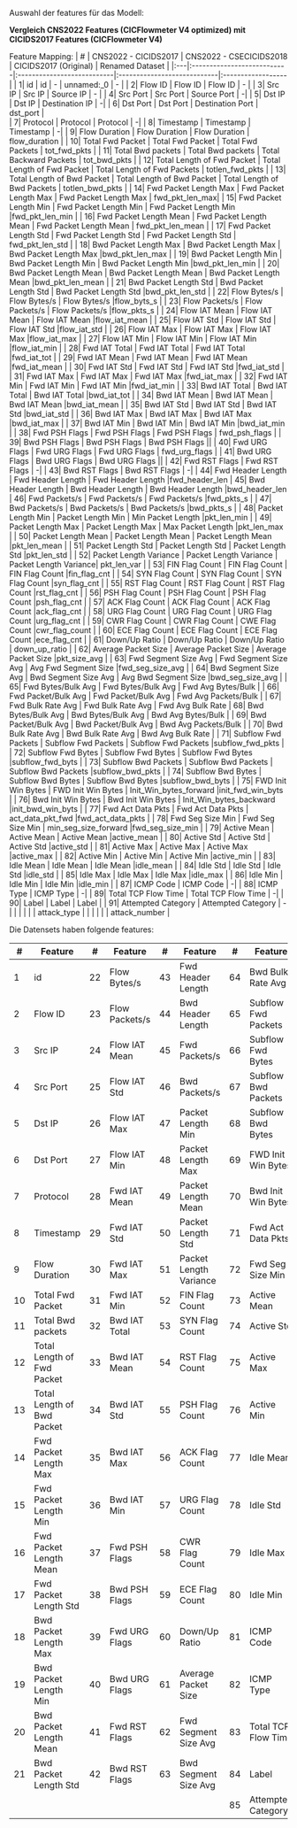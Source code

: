 Auswahl der features für das Modell:

**Vergleich CNS2022 Features (CICFlowmeter V4 optimized) mit CICIDS2017 Features (CICFlowmeter V4)**

Feature Mapping:
| #  | CNS2022 - CICIDS2017       | CNS2022 - CSECICIDS2018    | CICIDS2017 (Original)       | Renamed Dataset   |
|:---|:---------------------------|:---------------------------|:----------------------------|:------------------|
|   1| id                         | id                         | - | unnamed:_0 | - |
|   2| Flow ID                    | Flow ID                    | Flow ID | - |
|   3| Src IP                     | Src IP                     | Source IP | - |
|   4| Src Port                   | Src Port                   | Source Port | -|
|   5| Dst IP                     | Dst IP                     | Destination IP | -|
|   6| Dst Port                   | Dst Port                   | Destination Port |			dst_port	|				
|   7| Protocol                   | Protocol                   | Protocol | -|
|   8| Timestamp                  | Timestamp                  | Timestamp | -|
|   9| Flow Duration              | Flow Duration              | Flow Duration | flow_duration |
|  10| Total Fwd Packet           | Total Fwd Packet           | Total Fwd Packets | tot_fwd_pkts |
|  11| Total Bwd packets          | Total Bwd packets          | Total Backward Packets | tot_bwd_pkts |
|  12| Total Length of Fwd Packet | Total Length of Fwd Packet | Total Length of Fwd Packets | totlen_fwd_pkts |
|  13| Total Length of Bwd Packet | Total Length of Bwd Packet | Total Length of Bwd Packets | totlen_bwd_pkts |
|  14| Fwd Packet Length Max      | Fwd Packet Length Max      | Fwd Packet Length Max | fwd_pkt_len_max|
|  15| Fwd Packet Length Min      | Fwd Packet Length Min      | Fwd Packet Length Min |fwd_pkt_len_min |
|  16| Fwd Packet Length Mean     | Fwd Packet Length Mean     | Fwd Packet Length Mean | fwd_pkt_len_mean |
|  17| Fwd Packet Length Std      | Fwd Packet Length Std      | Fwd Packet Length Std | fwd_pkt_len_std |
|  18| Bwd Packet Length Max      | Bwd Packet Length Max      | Bwd Packet Length Max |bwd_pkt_len_max |
|  19| Bwd Packet Length Min      | Bwd Packet Length Min      | Bwd Packet Length Min |bwd_pkt_len_min |
|  20| Bwd Packet Length Mean     | Bwd Packet Length Mean     | Bwd Packet Length Mean |bwd_pkt_len_mean |
|  21| Bwd Packet Length Std      | Bwd Packet Length Std      | Bwd Packet Length Std |bwd_pkt_len_std |
|  22| Flow Bytes/s               | Flow Bytes/s               | Flow Bytes/s |flow_byts_s |
|  23| Flow Packets/s             | Flow Packets/s             | Flow Packets/s |flow_pkts_s |
|  24| Flow IAT Mean              | Flow IAT Mean              | Flow IAT Mean |flow_iat_mean |
|  25| Flow IAT Std               | Flow IAT Std               | Flow IAT Std |flow_iat_std |
|  26| Flow IAT Max               | Flow IAT Max               | Flow IAT Max |flow_iat_max |
|  27| Flow IAT Min               | Flow IAT Min               | Flow IAT Min |flow_iat_min |
|  28| Fwd IAT Total              | Fwd IAT Total              | Fwd IAT Total |fwd_iat_tot |
|  29| Fwd IAT Mean               | Fwd IAT Mean               | Fwd IAT Mean |fwd_iat_mean |
|  30| Fwd IAT Std                | Fwd IAT Std                | Fwd IAT Std |fwd_iat_std |
|  31| Fwd IAT Max                | Fwd IAT Max                | Fwd IAT Max |fwd_iat_max |
|  32| Fwd IAT Min                | Fwd IAT Min                | Fwd IAT Min |fwd_iat_min |
|  33| Bwd IAT Total              | Bwd IAT Total              | Bwd IAT Total |bwd_iat_tot |
|  34| Bwd IAT Mean               | Bwd IAT Mean               | Bwd IAT Mean |bwd_iat_mean |
|  35| Bwd IAT Std                | Bwd IAT Std                | Bwd IAT Std |bwd_iat_std |
|  36| Bwd IAT Max                | Bwd IAT Max                | Bwd IAT Max |bwd_iat_max |
|  37| Bwd IAT Min                | Bwd IAT Min                | Bwd IAT Min |bwd_iat_min |
|  38| Fwd PSH Flags              | Fwd PSH Flags              | Fwd PSH Flags | fwd_psh_flags |
|  39| Bwd PSH Flags              | Bwd PSH Flags              | Bwd PSH Flags ||
|  40| Fwd URG Flags              | Fwd URG Flags              | Fwd URG Flags | fwd_urg_flags |
|  41| Bwd URG Flags              | Bwd URG Flags              | Bwd URG Flags ||
|  42| Fwd RST Flags              | Fwd RST Flags              | -|
|  43| Bwd RST Flags              | Bwd RST Flags              | -|
|  44| Fwd Header Length          | Fwd Header Length          | Fwd Header Length |fwd_header_len
|  45| Bwd Header Length          | Bwd Header Length          | Bwd Header Length |bwd_header_len
|  46| Fwd Packets/s              | Fwd Packets/s              | Fwd Packets/s |fwd_pkts_s |
|  47| Bwd Packets/s              | Bwd Packets/s              | Bwd Packets/s |bwd_pkts_s |
|  48| Packet Length Min          | Packet Length Min          | Min Packet Length |pkt_len_min |
|  49| Packet Length Max          | Packet Length Max          | Max Packet Length |pkt_len_max |
|  50| Packet Length Mean         | Packet Length Mean         | Packet Length Mean |pkt_len_mean |
|  51| Packet Length Std          | Packet Length Std          | Packet Length Std |pkt_len_std |
|  52| Packet Length Variance     | Packet Length Variance     | Packet Length Variance| pkt_len_var |
|  53| FIN Flag Count             | FIN Flag Count             | FIN Flag Count |fin_flag_cnt |
|  54| SYN Flag Count             | SYN Flag Count             | SYN Flag Count |syn_flag_cnt |
|  55| RST Flag Count             | RST Flag Count             | RST Flag Count |rst_flag_cnt |
|  56| PSH Flag Count             | PSH Flag Count             | PSH Flag Count |psh_flag_cnt |
|  57| ACK Flag Count             | ACK Flag Count             | ACK Flag Count |ack_flag_cnt |
|  58| URG Flag Count             | URG Flag Count             | URG Flag Count |urg_flag_cnt |
|  59| CWR Flag Count             | CWR Flag Count             | CWE Flag Count |cwr_flag_count |
|  60| ECE Flag Count             | ECE Flag Count             | ECE Flag Count |ece_flag_cnt |
|  61| Down/Up Ratio              | Down/Up Ratio              | Down/Up Ratio | down_up_ratio |
|  62| Average Packet Size        | Average Packet Size        | Average Packet Size |pkt_size_avg |
|  63| Fwd Segment Size Avg       | Fwd Segment Size Avg       | Avg Fwd Segment Size |fwd_seg_size_avg |
|  64| Bwd Segment Size Avg       | Bwd Segment Size Avg       | Avg Bwd Segment Size |bwd_seg_size_avg |
|  65| Fwd Bytes/Bulk Avg         | Fwd Bytes/Bulk Avg         | Fwd Avg Bytes/Bulk  |
|  66| Fwd Packet/Bulk Avg        | Fwd Packet/Bulk Avg        | Fwd Avg Packets/Bulk |
|  67| Fwd Bulk Rate Avg          | Fwd Bulk Rate Avg          | Fwd Avg Bulk Rate
|  68| Bwd Bytes/Bulk Avg         | Bwd Bytes/Bulk Avg         | Bwd Avg Bytes/Bulk |
|  69| Bwd Packet/Bulk Avg        | Bwd Packet/Bulk Avg        | Bwd Avg Packets/Bulk |
|  70| Bwd Bulk Rate Avg          | Bwd Bulk Rate Avg          | Bwd Avg Bulk Rate |
|  71| Subflow Fwd Packets        | Subflow Fwd Packets        | Subflow Fwd Packets |subflow_fwd_pkts |
|  72| Subflow Fwd Bytes          | Subflow Fwd Bytes          | Subflow Fwd Bytes |subflow_fwd_byts |
|  73| Subflow Bwd Packets        | Subflow Bwd Packets        | Subflow Bwd Packets |subflow_bwd_pkts |
|  74| Subflow Bwd Bytes          | Subflow Bwd Bytes          | Subflow Bwd Bytes |subflow_bwd_byts |
|  75| FWD Init Win Bytes         | FWD Init Win Bytes         | Init_Win_bytes_forward  |init_fwd_win_byts |
|  76| Bwd Init Win Bytes         | Bwd Init Win Bytes         | Init_Win_bytes_backward |init_bwd_win_byts |
|  77| Fwd Act Data Pkts          | Fwd Act Data Pkts          | act_data_pkt_fwd |fwd_act_data_pkts |
|  78| Fwd Seg Size Min           | Fwd Seg Size Min           | min_seg_size_forward |fwd_seg_size_min |
|  79| Active Mean                | Active Mean                | Active Mean |active_mean |
|  80| Active Std                 | Active Std                 | Active Std |active_std |
|  81| Active Max                 | Active Max                 | Active Max |active_max |
|  82| Active Min                 | Active Min                 | Active Min |active_min |
|  83| Idle Mean                  | Idle Mean                  | Idle Mean |idle_mean |
|  84| Idle Std                   | Idle Std                   | Idle Std |idle_std |
|  85| Idle Max                   | Idle Max                   | Idle Max |idle_max |
|  86| Idle Min                   | Idle Min                   | Idle Min |idle_min |
|  87| ICMP Code                  | ICMP Code                  | -|
|  88| ICMP Type                  | ICMP Type                  | -|
|  89| Total TCP Flow Time        | Total TCP Flow Time        | -|
|  90| Label                      | Label                      | Label |
|  91| Attempted Category         | Attempted Category         | -|
|	|	|	|	|	attack_type |
|	|	|	|	|	attack_number |



Die Datensets haben folgende features:

| # | Feature | # | Feature | # | Feature | # | Feature |
|---|---------|---|---------|---|---------|---|---------|
| 1 | id | 22 | Flow Bytes/s | 43 | Fwd Header Length | 64 | Bwd Bulk Rate Avg |
| 2 | Flow ID | 23 | Flow Packets/s | 44 | Bwd Header Length | 65 | Subflow Fwd Packets |
| 3 | Src IP | 24 | Flow IAT Mean | 45 | Fwd Packets/s | 66 | Subflow Fwd Bytes |
| 4 | Src Port | 25 | Flow IAT Std | 46 | Bwd Packets/s | 67 | Subflow Bwd Packets |
| 5 | Dst IP | 26 | Flow IAT Max | 47 | Packet Length Min | 68 | Subflow Bwd Bytes |
| 6 | Dst Port | 27 | Flow IAT Min | 48 | Packet Length Max | 69 | FWD Init Win Bytes |
| 7 | Protocol | 28 | Fwd IAT Mean | 49 | Packet Length Mean | 70 | Bwd Init Win Bytes |
| 8 | Timestamp | 29 | Fwd IAT Std | 50 | Packet Length Std | 71 | Fwd Act Data Pkts |
| 9 | Flow Duration | 30 | Fwd IAT Max | 51 | Packet Length Variance | 72 | Fwd Seg Size Min |
| 10 | Total Fwd Packet | 31 | Fwd IAT Min | 52 | FIN Flag Count | 73 | Active Mean |
| 11 | Total Bwd packets | 32 | Bwd IAT Total | 53 | SYN Flag Count | 74 | Active Std |
| 12 | Total Length of Fwd Packet | 33 | Bwd IAT Mean | 54 | RST Flag Count | 75 | Active Max |
| 13 | Total Length of Bwd Packet | 34 | Bwd IAT Std | 55 | PSH Flag Count | 76 | Active Min |
| 14 | Fwd Packet Length Max | 35 | Bwd IAT Max | 56 | ACK Flag Count | 77 | Idle Mean |
| 15 | Fwd Packet Length Min | 36 | Bwd IAT Min | 57 | URG Flag Count | 78 | Idle Std |
| 16 | Fwd Packet Length Mean | 37 | Fwd PSH Flags | 58 | CWR Flag Count | 79 | Idle Max |
| 17 | Fwd Packet Length Std | 38 | Bwd PSH Flags | 59 | ECE Flag Count | 80 | Idle Min |
| 18 | Bwd Packet Length Max | 39 | Fwd URG Flags | 60 | Down/Up Ratio | 81 | ICMP Code |
| 19 | Bwd Packet Length Min | 40 | Bwd URG Flags | 61 | Average Packet Size | 82 | ICMP Type |
| 20 | Bwd Packet Length Mean | 41 | Fwd RST Flags | 62 | Fwd Segment Size Avg | 83 | Total TCP Flow Time |
| 21 | Bwd Packet Length Std | 42 | Bwd RST Flags | 63 | Bwd Segment Size Avg | 84 | Label |
| | | | | | | 85 | Attempted Category |


